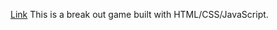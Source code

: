 <a href="http://codd.cs.gsu.edu/~hkuo2/Project2/index.html">Link</a>
This is a break out game built with HTML/CSS/JavaScript.<br/>
